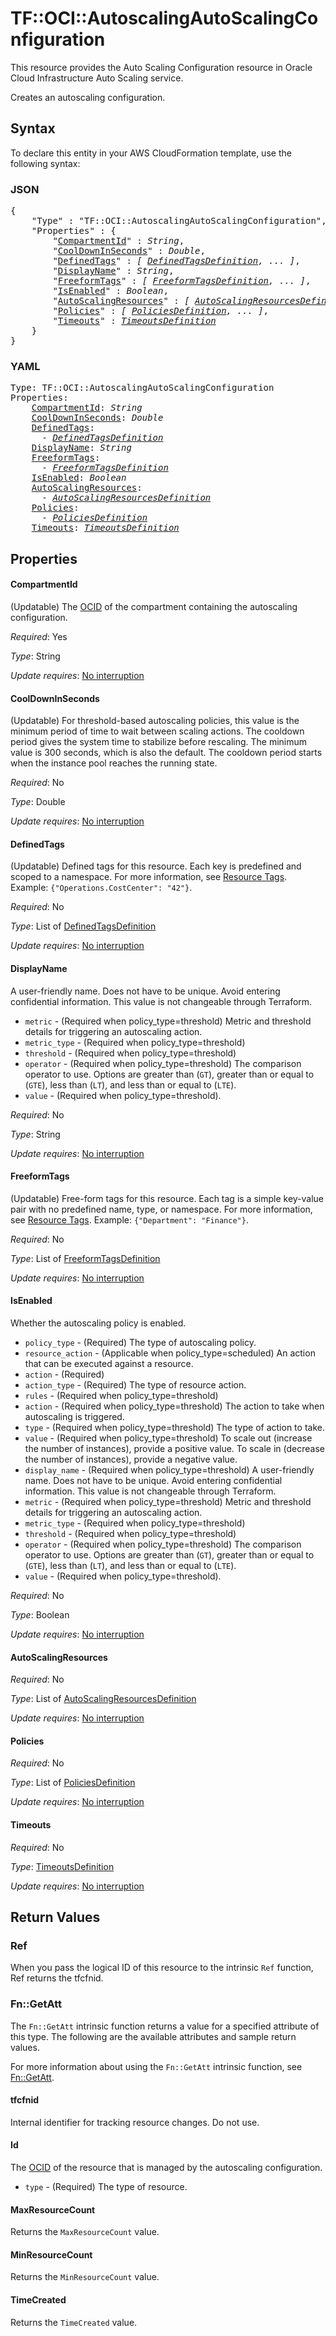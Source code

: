 # TF::OCI::AutoscalingAutoScalingConfiguration

This resource provides the Auto Scaling Configuration resource in Oracle Cloud Infrastructure Auto Scaling service.

Creates an autoscaling configuration.

## Syntax

To declare this entity in your AWS CloudFormation template, use the following syntax:

### JSON

<pre>
{
    "Type" : "TF::OCI::AutoscalingAutoScalingConfiguration",
    "Properties" : {
        "<a href="#compartmentid" title="CompartmentId">CompartmentId</a>" : <i>String</i>,
        "<a href="#cooldowninseconds" title="CoolDownInSeconds">CoolDownInSeconds</a>" : <i>Double</i>,
        "<a href="#definedtags" title="DefinedTags">DefinedTags</a>" : <i>[ <a href="definedtagsdefinition.md">DefinedTagsDefinition</a>, ... ]</i>,
        "<a href="#displayname" title="DisplayName">DisplayName</a>" : <i>String</i>,
        "<a href="#freeformtags" title="FreeformTags">FreeformTags</a>" : <i>[ <a href="freeformtagsdefinition.md">FreeformTagsDefinition</a>, ... ]</i>,
        "<a href="#isenabled" title="IsEnabled">IsEnabled</a>" : <i>Boolean</i>,
        "<a href="#autoscalingresources" title="AutoScalingResources">AutoScalingResources</a>" : <i>[ <a href="autoscalingresourcesdefinition.md">AutoScalingResourcesDefinition</a>, ... ]</i>,
        "<a href="#policies" title="Policies">Policies</a>" : <i>[ <a href="policiesdefinition.md">PoliciesDefinition</a>, ... ]</i>,
        "<a href="#timeouts" title="Timeouts">Timeouts</a>" : <i><a href="timeoutsdefinition.md">TimeoutsDefinition</a></i>
    }
}
</pre>

### YAML

<pre>
Type: TF::OCI::AutoscalingAutoScalingConfiguration
Properties:
    <a href="#compartmentid" title="CompartmentId">CompartmentId</a>: <i>String</i>
    <a href="#cooldowninseconds" title="CoolDownInSeconds">CoolDownInSeconds</a>: <i>Double</i>
    <a href="#definedtags" title="DefinedTags">DefinedTags</a>: <i>
      - <a href="definedtagsdefinition.md">DefinedTagsDefinition</a></i>
    <a href="#displayname" title="DisplayName">DisplayName</a>: <i>String</i>
    <a href="#freeformtags" title="FreeformTags">FreeformTags</a>: <i>
      - <a href="freeformtagsdefinition.md">FreeformTagsDefinition</a></i>
    <a href="#isenabled" title="IsEnabled">IsEnabled</a>: <i>Boolean</i>
    <a href="#autoscalingresources" title="AutoScalingResources">AutoScalingResources</a>: <i>
      - <a href="autoscalingresourcesdefinition.md">AutoScalingResourcesDefinition</a></i>
    <a href="#policies" title="Policies">Policies</a>: <i>
      - <a href="policiesdefinition.md">PoliciesDefinition</a></i>
    <a href="#timeouts" title="Timeouts">Timeouts</a>: <i><a href="timeoutsdefinition.md">TimeoutsDefinition</a></i>
</pre>

## Properties

#### CompartmentId

(Updatable) The [OCID](https://docs.cloud.oracle.com/iaas/Content/General/Concepts/identifiers.htm) of the compartment containing the autoscaling configuration.

_Required_: Yes

_Type_: String

_Update requires_: [No interruption](https://docs.aws.amazon.com/AWSCloudFormation/latest/UserGuide/using-cfn-updating-stacks-update-behaviors.html#update-no-interrupt)

#### CoolDownInSeconds

(Updatable) For threshold-based autoscaling policies, this value is the minimum period of time to wait between scaling actions. The cooldown period gives the system time to stabilize before rescaling. The minimum value is 300 seconds, which is also the default. The cooldown period starts when the instance pool reaches the running state.

_Required_: No

_Type_: Double

_Update requires_: [No interruption](https://docs.aws.amazon.com/AWSCloudFormation/latest/UserGuide/using-cfn-updating-stacks-update-behaviors.html#update-no-interrupt)

#### DefinedTags

(Updatable) Defined tags for this resource. Each key is predefined and scoped to a namespace. For more information, see [Resource Tags](https://docs.cloud.oracle.com/iaas/Content/General/Concepts/resourcetags.htm).  Example: `{"Operations.CostCenter": "42"}`.

_Required_: No

_Type_: List of <a href="definedtagsdefinition.md">DefinedTagsDefinition</a>

_Update requires_: [No interruption](https://docs.aws.amazon.com/AWSCloudFormation/latest/UserGuide/using-cfn-updating-stacks-update-behaviors.html#update-no-interrupt)

#### DisplayName

A user-friendly name. Does not have to be unique. Avoid entering confidential information. This value is not changeable through Terraform.
* `metric` - (Required when policy_type=threshold) Metric and threshold details for triggering an autoscaling action.
* `metric_type` - (Required when policy_type=threshold)
* `threshold` - (Required when policy_type=threshold)
* `operator` - (Required when policy_type=threshold) The comparison operator to use. Options are greater than (`GT`), greater than or equal to (`GTE`), less than (`LT`), and less than or equal to (`LTE`).
* `value` - (Required when policy_type=threshold).

_Required_: No

_Type_: String

_Update requires_: [No interruption](https://docs.aws.amazon.com/AWSCloudFormation/latest/UserGuide/using-cfn-updating-stacks-update-behaviors.html#update-no-interrupt)

#### FreeformTags

(Updatable) Free-form tags for this resource. Each tag is a simple key-value pair with no predefined name, type, or namespace. For more information, see [Resource Tags](https://docs.cloud.oracle.com/iaas/Content/General/Concepts/resourcetags.htm).  Example: `{"Department": "Finance"}`.

_Required_: No

_Type_: List of <a href="freeformtagsdefinition.md">FreeformTagsDefinition</a>

_Update requires_: [No interruption](https://docs.aws.amazon.com/AWSCloudFormation/latest/UserGuide/using-cfn-updating-stacks-update-behaviors.html#update-no-interrupt)

#### IsEnabled

Whether the autoscaling policy is enabled.
* `policy_type` - (Required) The type of autoscaling policy.
* `resource_action` - (Applicable when policy_type=scheduled) An action that can be executed against a resource.
* `action` - (Required)
* `action_type` - (Required) The type of resource action.
* `rules` - (Required when policy_type=threshold)
* `action` - (Required when policy_type=threshold) The action to take when autoscaling is triggered.
* `type` - (Required when policy_type=threshold) The type of action to take.
* `value` - (Required when policy_type=threshold) To scale out (increase the number of instances), provide a positive value. To scale in (decrease the number of instances), provide a negative value.
* `display_name` - (Required when policy_type=threshold) A user-friendly name. Does not have to be unique. Avoid entering confidential information. This value is not changeable through Terraform.
* `metric` - (Required when policy_type=threshold) Metric and threshold details for triggering an autoscaling action.
* `metric_type` - (Required when policy_type=threshold)
* `threshold` - (Required when policy_type=threshold)
* `operator` - (Required when policy_type=threshold) The comparison operator to use. Options are greater than (`GT`), greater than or equal to (`GTE`), less than (`LT`), and less than or equal to (`LTE`).
* `value` - (Required when policy_type=threshold).

_Required_: No

_Type_: Boolean

_Update requires_: [No interruption](https://docs.aws.amazon.com/AWSCloudFormation/latest/UserGuide/using-cfn-updating-stacks-update-behaviors.html#update-no-interrupt)

#### AutoScalingResources

_Required_: No

_Type_: List of <a href="autoscalingresourcesdefinition.md">AutoScalingResourcesDefinition</a>

_Update requires_: [No interruption](https://docs.aws.amazon.com/AWSCloudFormation/latest/UserGuide/using-cfn-updating-stacks-update-behaviors.html#update-no-interrupt)

#### Policies

_Required_: No

_Type_: List of <a href="policiesdefinition.md">PoliciesDefinition</a>

_Update requires_: [No interruption](https://docs.aws.amazon.com/AWSCloudFormation/latest/UserGuide/using-cfn-updating-stacks-update-behaviors.html#update-no-interrupt)

#### Timeouts

_Required_: No

_Type_: <a href="timeoutsdefinition.md">TimeoutsDefinition</a>

_Update requires_: [No interruption](https://docs.aws.amazon.com/AWSCloudFormation/latest/UserGuide/using-cfn-updating-stacks-update-behaviors.html#update-no-interrupt)

## Return Values

### Ref

When you pass the logical ID of this resource to the intrinsic `Ref` function, Ref returns the tfcfnid.

### Fn::GetAtt

The `Fn::GetAtt` intrinsic function returns a value for a specified attribute of this type. The following are the available attributes and sample return values.

For more information about using the `Fn::GetAtt` intrinsic function, see [Fn::GetAtt](https://docs.aws.amazon.com/AWSCloudFormation/latest/UserGuide/intrinsic-function-reference-getatt.html).

#### tfcfnid

Internal identifier for tracking resource changes. Do not use.

#### Id

The [OCID](https://docs.cloud.oracle.com/iaas/Content/General/Concepts/identifiers.htm) of the resource that is managed by the autoscaling configuration.
* `type` - (Required) The type of resource.

#### MaxResourceCount

Returns the <code>MaxResourceCount</code> value.

#### MinResourceCount

Returns the <code>MinResourceCount</code> value.

#### TimeCreated

Returns the <code>TimeCreated</code> value.

